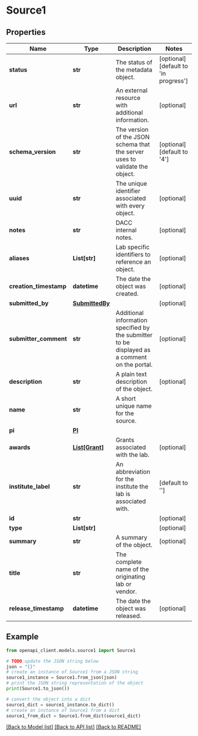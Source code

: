 # Source1


## Properties

Name | Type | Description | Notes
------------ | ------------- | ------------- | -------------
**status** | **str** | The status of the metadata object. | [optional] [default to 'in progress']
**url** | **str** | An external resource with additional information. | [optional] 
**schema_version** | **str** | The version of the JSON schema that the server uses to validate the object. | [optional] [default to '4']
**uuid** | **str** | The unique identifier associated with every object. | [optional] 
**notes** | **str** | DACC internal notes. | [optional] 
**aliases** | **List[str]** | Lab specific identifiers to reference an object. | [optional] 
**creation_timestamp** | **datetime** | The date the object was created. | [optional] 
**submitted_by** | [**SubmittedBy**](SubmittedBy.md) |  | [optional] 
**submitter_comment** | **str** | Additional information specified by the submitter to be displayed as a comment on the portal. | [optional] 
**description** | **str** | A plain text description of the object. | [optional] 
**name** | **str** | A short unique name for the source. | 
**pi** | [**PI**](PI.md) |  | 
**awards** | [**List[Grant]**](Grant.md) | Grants associated with the lab. | [optional] 
**institute_label** | **str** | An abbreviation for the institute the lab is associated with. | [default to '']
**id** | **str** |  | [optional] 
**type** | **List[str]** |  | [optional] 
**summary** | **str** | A summary of the object. | [optional] 
**title** | **str** | The complete name of the originating lab or vendor. | 
**release_timestamp** | **datetime** | The date the object was released. | [optional] 

## Example

```python
from openapi_client.models.source1 import Source1

# TODO update the JSON string below
json = "{}"
# create an instance of Source1 from a JSON string
source1_instance = Source1.from_json(json)
# print the JSON string representation of the object
print(Source1.to_json())

# convert the object into a dict
source1_dict = source1_instance.to_dict()
# create an instance of Source1 from a dict
source1_from_dict = Source1.from_dict(source1_dict)
```
[[Back to Model list]](../README.md#documentation-for-models) [[Back to API list]](../README.md#documentation-for-api-endpoints) [[Back to README]](../README.md)


